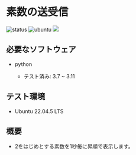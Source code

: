 # 素数の送受信

![status](https://github.com/23c1055/task/actions/workflows/test.yml/badge.svg)
![ubuntu](https://img.shields.io/badge/Ubuntu_20.04-orange)
<img src="https://img.shields.io/badge/-Python-F9DC3E.svg?logo=python">

## 必要なソフトウェア
- python

    - テスト済み: 3.7 ~ 3.11

## テスト環境

 - Ubuntu 22.04.5 LTS

## 概要

- 2をはじめとする素数を1秒毎に昇順で表示します。
